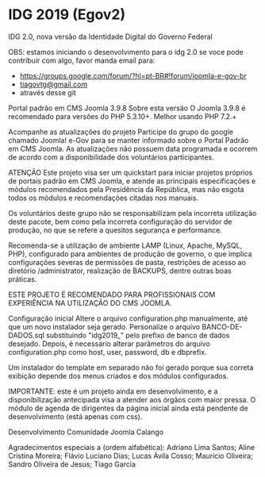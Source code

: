 # IDG 2019 (Egov2)
IDG 2.0, nova versão da Identidade Digital do Governo Federal

OBS: estamos iniciando o desenvolvimento para o idg 2.0 se voce pode contribuir com algo, favor manda email para:
- https://groups.google.com/forum/?hl=pt-BR#!forum/joomla-e-gov-br
- tiagovtg@gmail.com
- através desse git

Portal padrão em CMS Joomla 3.9.8
Sobre esta versão
O Joomla 3.9.8 é recomendado para versões do PHP 5.3.10+. Melhor usando PHP 7.2.+

Acompanhe as atualizações do projeto
Participe do grupo do google chamado Joomla! e-Gov para se manter informado sobre o Portal Padrão em CMS Joomla. As atualizações não possuem data programada e ocorrem de acordo com a disponibilidade dos voluntários participantes.

ATENÇÃO
Este projeto visa ser um quickstart para iniciar projetos próprios de portais padrão em CMS Joomla, e atende as principais especificações e módulos recomendados pela Presidência da República, mas não esgota todos os módulos e recomendações citadas nos manuais.

Os voluntários deste grupo não se responsabilizam pela incorreta utilização deste pacote, bem como pela incorreta configuração do servidor de produção, no que se refere a quesitos segurança e performance.

Recomenda-se a utilização de ambiente LAMP (Linux, Apache, MySQL, PHP), configurado para ambientes de produção de governo, o que implica configurações severas de permissões de pasta, restrições de acesso ao diretório /administrator, realização de BACKUPS, dentre outras boas práticas.

ESTE PROJETO É RECOMENDADO PARA PROFISSIONAIS COM EXPERIÊNCIA NA UTILIZAÇÃO DO CMS JOOMLA.

Configuração inicial
Altere o arquivo configuration.php manualmente, até que um novo instalador seja gerado. Personalize o arquivo BANCO-DE-DADOS.sql substituindo "idg2019_" pelo prefixo de banco de dados desejado. Depois, é necessário alterar parâmetros do arquivo configuration.php como host, user, password, db e dbprefix.

Um instalador do template em separado não foi gerado porque sua correta exibição depende dos menus criados e dos módulos configurados.

IMPORTANTE: este é um projeto ainda em desenvolvimento, e a disponibilização antecipada visa a atender aos órgãos com maior pressa. O módulo de agenda de dirigentes da página inicial ainda está pendente de desenvolvimento (está apenas com css).

Desenvolvimento
Comunidade Joomla Calango

Agradecimentos especiais a (ordem alfabética):
Adriano Lima Santos; Aline Cristina Moreira; Flávio Luciano Dias; Lucas Ávila Cosso; Maurício Oliveira; Sandro Oliveira de Jesus; Tiago Garcia
